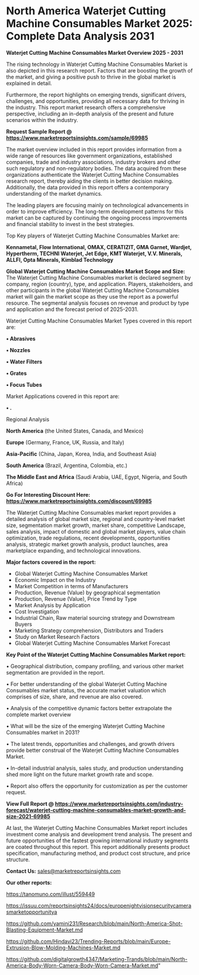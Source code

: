 # North America Waterjet Cutting Machine Consumables Market 2025: Complete Data Analysis 2031

<Strong> Waterjet Cutting Machine Consumables Market Overview 2025 - 2031</strong>

The rising technology in Waterjet Cutting Machine Consumables Market is also depicted in this research report. Factors that are boosting the growth of the market, and giving a positive push to thrive in the global market is explained in detail.

Furthermore, the report highlights on emerging trends, significant drivers, challenges, and opportunities, providing all necessary data for thriving in the industry. This report market research offers a comprehensive perspective, including an in-depth analysis of the present and future scenarios within the industry.

<strong>Request Sample Report @ <a href=https://www.marketreportsinsights.com/sample/69985>https://www.marketreportsinsights.com/sample/69985</a></strong>

The market overview included in this report provides information from a wide range of resources like government organizations, established companies, trade and industry associations, industry brokers and other such regulatory and non-regulatory bodies. The data acquired from these organizations authenticate the Waterjet Cutting Machine Consumables research report, thereby aiding the clients in better decision making. Additionally, the data provided in this report offers a contemporary understanding of the market dynamics.

The leading players are focusing mainly on technological advancements in order to improve efficiency. The long-term development patterns for this market can be captured by continuing the ongoing process improvements and financial stability to invest in the best strategies.

Top Key players of Waterjet Cutting Machine Consumables Market are:

<strong>Kennametal, Flow International, OMAX, CERATIZIT, GMA Garnet, Wardjet, Hypertherm, TECHNI Waterjet, Jet Edge, KMT Waterjet, V.V. Minerals, ALLFI, Opta Minerals, Kimblad Technology</strong>

<strong><b>Global Waterjet Cutting Machine Consumables Market Scope and Size:</b></strong>
The Waterjet Cutting Machine Consumables market is declared segment by company, region (country), type, and application. Players, stakeholders, and other participants in the global Waterjet Cutting Machine Consumables market will gain the market scope as they use the report as a powerful resource. The segmental analysis focuses on revenue and product by type and application and the forecast period of 2025-2031.

Waterjet Cutting Machine Consumables Market Types covered in this report are:

<strong>• Abrasives

• Nozzles

• Water Filters

• Grates

• Focus Tubes</strong>

Market Applications covered in this report are:

<strong>• .</strong> 

Regional Analysis

<strong>North America</strong> (the United States, Canada, and Mexico)

<strong>Europe</strong> (Germany, France, UK, Russia, and Italy)

<strong>Asia-Pacific</strong> (China, Japan, Korea, India, and Southeast Asia)

<strong>South America</strong> (Brazil, Argentina, Colombia, etc.)

<strong>The Middle East and Africa</strong> (Saudi Arabia, UAE, Egypt, Nigeria, and South Africa)

<strong>Go For Interesting Discount Here: <a href=https://www.marketreportsinsights.com/discount/69985>https://www.marketreportsinsights.com/discount/69985</a></strong>

The Waterjet Cutting Machine Consumables market report provides a detailed analysis of global market size, regional and country-level market size, segmentation market growth, market share, competitive Landscape, sales analysis, impact of domestic and global market players, value chain optimization, trade regulations, recent developments, opportunities analysis, strategic market growth analysis, product launches, area marketplace expanding, and technological innovations.

<strong><b>Major factors covered in the report:</b></strong>
<ul>
  <li>Global Waterjet Cutting Machine Consumables Market </li>
  <li>Economic Impact on the Industry</li>
  <li>Market Competition in terms of Manufacturers</li>
  <li>Production, Revenue (Value) by geographical segmentation</li>
  <li>Production, Revenue (Value), Price Trend by Type</li>
  <li>Market Analysis by Application</li>
  <li>Cost Investigation</li>
  <li>Industrial Chain, Raw material sourcing strategy and Downstream Buyers</li>
  <li>Marketing Strategy comprehension, Distributors and Traders</li>
  <li>Study on Market Research Factors</li>
  <li>Global Waterjet Cutting Machine Consumables Market Forecast</li>
</ul>

<strong><b>Key Point of the Waterjet Cutting Machine Consumables Market report:</b></strong>

• Geographical distribution, company profiling, and various other market segmentation are provided in the report.

• For better understanding of the global Waterjet Cutting Machine Consumables market status, the accurate market valuation which comprises of size, share, and revenue are also covered.

• Analysis of the competitive dynamic factors better extrapolate the complete market overview

• What will be the size of the emerging Waterjet Cutting Machine Consumables market in 2031?

• The latest trends, opportunities and challenges, and growth drivers provide better construal of the Waterjet Cutting Machine Consumables Market.

• In-detail industrial analysis, sales study, and production understanding shed more light on the future market growth rate and scope.

• Report also offers the opportunity for customization as per the customer request.

<strong><b>View Full Report @ <a href=https://www.marketreportsinsights.com/industry-forecast/waterjet-cutting-machine-consumables-market-growth-and-size-2021-69985>https://www.marketreportsinsights.com/industry-forecast/waterjet-cutting-machine-consumables-market-growth-and-size-2021-69985</a></b></strong>


At last, the Waterjet Cutting Machine Consumables Market report includes investment come analysis and development trend analysis. The present and future opportunities of the fastest growing international industry segments are coated throughout this report. This report additionally presents product specification, manufacturing method, and product cost structure, and price structure.

<strong>Contact Us:</strong>
sales@marketreportsinsights.com

<strong>Our other reports:</strong>

<a href=https://tanomuno.com/illust/559449>https://tanomuno.com/illust/559449</a>

<a href=https://issuu.com/reportsinsights24/docs/europenightvisionsecuritycamerasmarketopportunitya>https://issuu.com/reportsinsights24/docs/europenightvisionsecuritycamerasmarketopportunitya</a>

<a href=https://github.com/yamini231/Research/blob/main/North-America-Shot-Blasting-Equipment-Market.md>https://github.com/yamini231/Research/blob/main/North-America-Shot-Blasting-Equipment-Market.md</a>

<a href=https://github.com/Hindavi23/Trending-Reports/blob/main/Europe-Extrusion-Blow-Molding-Machines-Market.md>https://github.com/Hindavi23/Trending-Reports/blob/main/Europe-Extrusion-Blow-Molding-Machines-Market.md</a>

<a href=https://github.com/digitalgrowth4347/Marketing-Trands/blob/main/North-America-Body-Worn-Camera-Body-Worn-Camera-Market.md>https://github.com/digitalgrowth4347/Marketing-Trands/blob/main/North-America-Body-Worn-Camera-Body-Worn-Camera-Market.md</a>"
